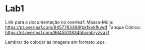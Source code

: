 # Lab1

Link para a documentação no overleaf:
  Massa-Mola: https://pt.overleaf.com/9457783488fpkfkvkfkwdf
  Tanque Cônico: https://pt.overleaf.com/8645512834hbcmbryzvqzf

Lembrar de colocar as imagens em formato .eps
